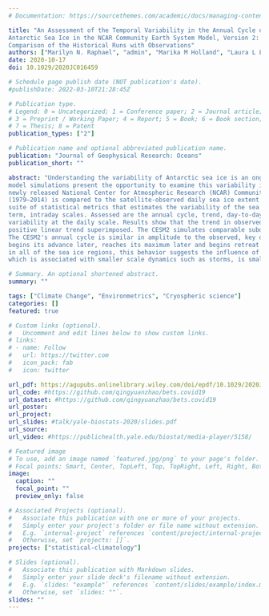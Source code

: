```yaml
---
# Documentation: https://sourcethemes.com/academic/docs/managing-content/

title: "An Assessment of the Temporal Variability in the Annual Cycle of Daily
Antarctic Sea Ice in the NCAR Community Earth System Model, Version 2: A
Comparison of the Historical Runs with Observations"
authors: ["Marilyn N. Raphael", "admin", "Marika M Holland", "Laura L Landrum"]
date: 2020-10-17
doi: 10.1029/2020JC016459

# Schedule page publish date (NOT publication's date).
#publishDate: 2022-03-10T21:28:45Z

# Publication type.
# Legend: 0 = Uncategorized; 1 = Conference paper; 2 = Journal article;
# 3 = Preprint / Working Paper; 4 = Report; 5 = Book; 6 = Book section;
# 7 = Thesis; 8 = Patent
publication_types: ["2"]

# Publication name and optional abbreviated publication name.
publication: "Journal of Geophysical Research: Oceans"
publication_short: ""

abstract: "Understanding the variability of Antarctic sea ice is an ongoing challenge given the limitations of observed data. Coupled climate
model simulations present the opportunity to examine this variability in Antarctic sea ice. Here, the daily sea ice extent simulated by the
newly released National Center for Atmospheric Research (NCAR) Community Eart h System Model Version 2 (CESM2) for the historical period
(1979–2014) is compared to the satellite-observed daily sea ice extent for the same period. The comparisons are made using a newly developed
suite of statistical metrics that estimates the variability of the sea ice extent on timescales ranging from the long-term decadal to the short
term, intraday scales. Assessed are the annual cycle, trend, day-to-day change, and the volatility, a new statistic that estimates the
variability at the daily scale. Results show that the trend in observed daily sea ice is dominated by subdecadal variability with a weak
positive linear trend superimposed. The CESM2 simulates comparable subdecadal variability but with a strong negative linear trend superimposed.
The CESM2's annual cycle is similar in amplitude to the observed, key differences being the timing of ice advance and retreat. The sea ice
begins its advance later, reaches its maximum later and begins retreat later in the CESM2. This is confirmed by the day-to-day change. Apparent
in all of the sea ice regions, this behavior suggests the influence of the semiannual oscillation of the circumpolar trough. The volatility,
which is associated with smaller scale dynamics such as storms, is smaller in the CESM2 than observed."

# Summary. An optional shortened abstract.
summary: ""

tags: ["Climate Change", "Environmetrics", "Cryospheric science"]
categories: []
featured: true

# Custom links (optional).
#   Uncomment and edit lines below to show custom links.
# links:
# - name: Follow
#   url: https://twitter.com
#   icon_pack: fab
#   icon: twitter

url_pdf: https://agupubs.onlinelibrary.wiley.com/doi/epdf/10.1029/2020JC016459
url_code: #https://github.com/qingyuanzhao/bets.covid19
url_dataset: #https://github.com/qingyuanzhao/bets.covid19
url_poster:
url_project:
url_slides: #talk/yale-biostats-2020/slides.pdf
url_source:
url_video: #https://publichealth.yale.edu/biostat/media-player/5158/

# Featured image
# To use, add an image named `featured.jpg/png` to your page's folder.
# Focal points: Smart, Center, TopLeft, Top, TopRight, Left, Right, BottomLeft, Bottom, BottomRight.
image:
  caption: ""
  focal_point: ""
  preview_only: false

# Associated Projects (optional).
#   Associate this publication with one or more of your projects.
#   Simply enter your project's folder or file name without extension.
#   E.g. `internal-project` references `content/project/internal-project/index.md`.
#   Otherwise, set `projects: []`.
projects: ["statistical-climatology"]

# Slides (optional).
#   Associate this publication with Markdown slides.
#   Simply enter your slide deck's filename without extension.
#   E.g. `slides: "example"` references `content/slides/example/index.md`.
#   Otherwise, set `slides: ""`.
slides: ""
---
```

